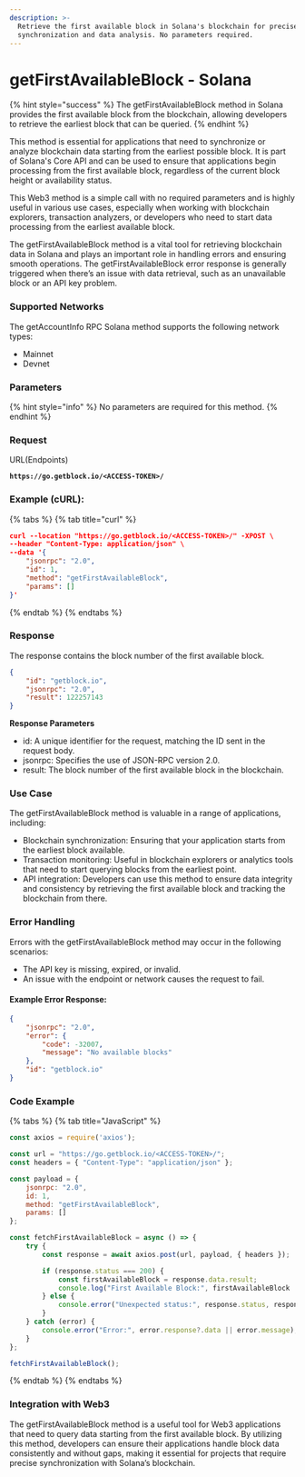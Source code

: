 ```yaml
---
description: >-
  Retrieve the first available block in Solana's blockchain for precise
  synchronization and data analysis. No parameters required.
---
```


# getFirstAvailableBlock - Solana

{% hint style="success" %}
The getFirstAvailableBlock method in Solana provides the first available block from the blockchain, allowing developers to retrieve the earliest block that can be queried.
{% endhint %}

This method is essential for applications that need to synchronize or analyze blockchain data starting from the earliest possible block. It is part of Solana's Core API and can be used to ensure that applications begin processing from the first available block, regardless of the current block height or availability status.

This Web3 method is a simple call with no required parameters and is highly useful in various use cases, especially when working with blockchain explorers, transaction analyzers, or developers who need to start data processing from the earliest available block.

The getFirstAvailableBlock method is a vital tool for retrieving blockchain data in Solana and plays an important role in handling errors and ensuring smooth operations. The getFirstAvailableBlock error response is generally triggered when there’s an issue with data retrieval, such as an unavailable block or an API key problem.

### **Supported Networks**

The getAccountInfo RPC Solana method supports the following network types:

* Mainnet
* Devnet

### Parameters

{% hint style="info" %}
No parameters are required for this method.
{% endhint %}

### Request

URL(Endpoints)

<pre class="language-json" data-full-width="false"><code class="lang-json"><strong>https://go.getblock.io/&#x3C;ACCESS-TOKEN>/
</strong></code></pre>

### Example (cURL):

{% tabs %}
{% tab title="curl" %}
```json
curl --location "https://go.getblock.io/<ACCESS-TOKEN>/" -XPOST \
--header "Content-Type: application/json" \
--data '{
    "jsonrpc": "2.0",
    "id": 1,
    "method": "getFirstAvailableBlock",
    "params": []
}'
```
{% endtab %}
{% endtabs %}

### Response

The response contains the block number of the first available block.

```json
{
    "id": "getblock.io",
    "jsonrpc": "2.0",
    "result": 122257143
}
```

**Response Parameters**

* id: A unique identifier for the request, matching the ID sent in the request body.
* jsonrpc: Specifies the use of JSON-RPC version 2.0.
* result: The block number of the first available block in the blockchain.

### Use Case

The getFirstAvailableBlock method is valuable in a range of applications, including:

* Blockchain synchronization: Ensuring that your application starts from the earliest block available.
* Transaction monitoring: Useful in blockchain explorers or analytics tools that need to start querying blocks from the earliest point.
* API integration: Developers can use this method to ensure data integrity and consistency by retrieving the first available block and tracking the blockchain from there.

### Error Handling

Errors with the getFirstAvailableBlock method may occur in the following scenarios:

* The API key is missing, expired, or invalid.
* An issue with the endpoint or network causes the request to fail.

#### Example Error Response:

```json
{
    "jsonrpc": "2.0",
    "error": {
        "code": -32007,
        "message": "No available blocks"
    },
    "id": "getblock.io"
}
```

### Code Example

{% tabs %}
{% tab title="JavaScript" %}
```javascript
const axios = require('axios');

const url = "https://go.getblock.io/<ACCESS-TOKEN>/"; 
const headers = { "Content-Type": "application/json" };

const payload = {
    jsonrpc: "2.0",
    id: 1, 
    method: "getFirstAvailableBlock",
    params: []
};

const fetchFirstAvailableBlock = async () => {
    try {
        const response = await axios.post(url, payload, { headers });

        if (response.status === 200) {
            const firstAvailableBlock = response.data.result;
            console.log("First Available Block:", firstAvailableBlock || "No data available");
        } else {
            console.error("Unexpected status:", response.status, response.statusText);
        }
    } catch (error) {
        console.error("Error:", error.response?.data || error.message);
    }
};

fetchFirstAvailableBlock();
```
{% endtab %}
{% endtabs %}

### Integration with Web3

The getFirstAvailableBlock method is a useful tool for Web3 applications that need to query data starting from the first available block. By utilizing this method, developers can ensure their applications handle block data consistently and without gaps, making it essential for projects that require precise synchronization with Solana’s blockchain.
